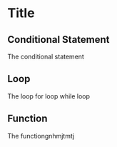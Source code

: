 # Title

## Conditional Statement

The conditional statement

## Loop

The loop
    for loop
    while loop

## Function

The functiongnhmjtmtj